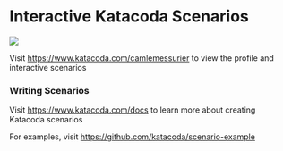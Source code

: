 # Interactive Katacoda Scenarios

[![](http://shields.katacoda.com/katacoda/camlemessurier/count.svg)](https://www.katacoda.com/camlemessurier "Get your profile on Katacoda.com")

Visit https://www.katacoda.com/camlemessurier to view the profile and interactive scenarios

### Writing Scenarios
Visit https://www.katacoda.com/docs to learn more about creating Katacoda scenarios

For examples, visit https://github.com/katacoda/scenario-example
